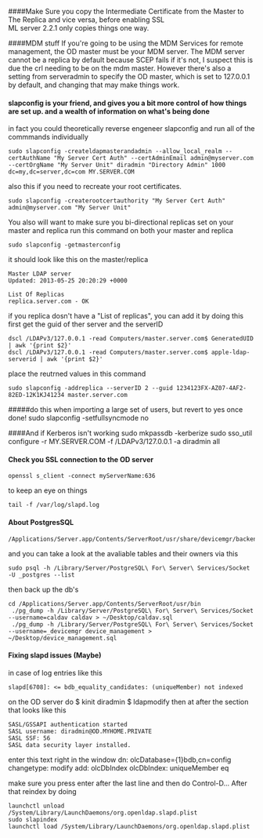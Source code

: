 ####Make Sure you copy the Intermediate Certificate from the Master to The Replica and vice versa, before enabling SSL  
ML server 2.2.1 only copies things one way.


####MDM stuff
If you're going to be using the MDM Services for remote management, the OD master must be your MDM server.  The MDM server cannot be a replica by default because SCEP fails if it's not, I suspect this is due the crl needing to be on the mdm master.  However there's also a setting from serveradmin to specify the OD master, which is set to 127.0.0.1 by default, and changing that may make things work. 


#### slapconfig is your friend, and gives you a bit more control of how things are set up.  and a wealth of information on what's being done
in fact you could theoretically reverse engeneer slapconfig and run all of the commmands individually

	sudo slapconfig -createldapmasterandadmin --allow_local_realm --certAuthName "My Server Cert Auth" --certAdminEmail admin@myserver.com --certOrgName "My Server Unit" diradmin "Directory Admin" 1000 dc=my,dc=server,dc=com MY.SERVER.COM

also this if you need to recreate your root certificates.

	sudo slapconfig -createrootcertauthority "My Server Cert Auth" admin@myserver.com "My Server Unit"


You also will want to make sure you bi-directional replicas set on your master and replica
run this command on both your master and replica

	sudo slapconfig -getmasterconfig

it should look like this on the master/replica

	Master LDAP server
	Updated: 2013-05-25 20:20:29 +0000
	
	List Of Replicas
	replica.server.com - OK

if you replica dosn't have a "List of replicas", you can add it by doing this
first get the guid of ther server and the serverID

	dscl /LDAPv3/127.0.0.1 -read Computers/master.server.com$ GeneratedUID | awk '{print $2}'
	dscl /LDAPv3/127.0.0.1 -read Computers/master.server.com$ apple-ldap-serverid | awk '{print $2}'

place the reutrned values in this command

	sudo slapconfig -addreplica --serverID 2 --guid 1234123FX-AZ07-4AF2-82ED-12K1KJ41234 master.server.com


#####do this when importing a large set of users, but revert to yes once done!
	sudo slapconfig -setfullsyncmode no	

####And if Kerberos isn't working
	sudo mkpassdb -kerberize
	sudo sso_util configure -r MY.SERVER.COM -f /LDAPv3/127.0.0.1 -a diradmin all	


#### Check you SSL connection to the OD server
	openssl s_client -connect myServerName:636

to keep an eye on things

	tail -f /var/log/slapd.log

#### About PostgresSQL

	/Applications/Server.app/Contents/ServerRoot/usr/share/devicemgr/backend/wipeDB.sh
and you can take a look at the avaliable tables and their owners via this

	sudo psql -h /Library/Server/PostgreSQL\ For\ Server\ Services/Socket -U _postgres --list
then back up the db's

	cd /Applications/Server.app/Contents/ServerRoot/usr/bin
	 ./pg_dump -h /Library/Server/PostgreSQL\ For\ Server\ Services/Socket --username=caldav caldav > ~/Desktop/caldav.sql
	 ./pg_dump -h /Library/Server/PostgreSQL\ For\ Server\ Services/Socket --username=_devicemgr device_management > ~/Desktop/device_management.sql

#### Fixing slapd issues (Maybe)

in case of log entries like this
	
	slapd[6708]: <= bdb_equality_candidates: (uniqueMember) not indexed


on the OD server do 
	$ kinit diradmin
	$ ldapmodify
then at after the section that looks like this
	
	SASL/GSSAPI authentication started
	SASL username: diradmin@OD.MYHOME.PRIVATE
	SASL SSF: 56
	SASL data security layer installed.

enter this text right in the window
	dn: olcDatabase={1}bdb,cn=config
	changetype: modify
	add: olcDbIndex
	olcDbIndex: uniqueMember eq

make sure you press enter after the last line and then 
do Control-D...  After that reindex by doing

	launchctl unload /System/Library/LaunchDaemons/org.openldap.slapd.plist
	sudo slapindex
	launchctl load /System/Library/LaunchDaemons/org.openldap.slapd.plist